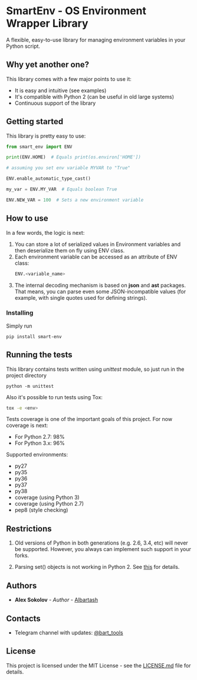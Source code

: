 # SmartEnv - OS Environment Wrapper Library

A flexible, easy-to-use library for managing environment variables in your Python script.

## Why yet another one?

This library comes with a few major points to use it:

* It is easy and intuitive (see examples)
* It's compatible with Python 2 (can be useful in old large systems)
* Continuous support of the library

## Getting started

This library is pretty easy to use:

```python
from smart_env import ENV

print(ENV.HOME)  # Equals print(os.environ['HOME'])

# assuming you set env variable MYVAR to "True"

ENV.enable_automatic_type_cast()

my_var = ENV.MY_VAR  # Equals boolean True

ENV.NEW_VAR = 100  # Sets a new environment variable
```

## How to use

In a few words, the logic is next:
1. You can store a lot of serialized values in Environment variables and then deserialize them on fly using ENV class.
2. Each environment variable can be accessed as an attribute of ENV class:
    ```python
    ENV.<variable_name>
    ```
3. The internal decoding mechanism is based on **json** and **ast** packages. That means, 
you can parse even some JSON-incompatible values (for example, with single quotes used for defining strings).

### Installing

Simply run

```
pip install smart-env
```

## Running the tests

This library contains tests written using *unittest* module, so just run in the project directory

```
python -m unittest
```

Also it's possible to run tests using Tox:

```bash
tox -e <env>
```

Tests coverage is one of the important goals of this project.
For now coverage is next:
- For Python 2.7: 98%
- For Python 3.x: 96%

Supported environments:

- py27
- py35
- py36
- py37
- py38
- coverage (using Python 3)
- coverage (using Python 2.7)
- pep8 (style checking)

## Restrictions

1. Old versions of Python in both generations (e.g. 2.6, 3.4, etc) will never be supported. 
However, you always can implement such support in your forks.

2. Parsing set() objects is not working in Python 2. See [this](https://bugs.python.org/issue10091) for details.


## Authors

* **Alex Sokolov** - *Author* - [Albartash](https://github.com/AlBartash)

## Contacts

* Telegram channel with updates: [@bart_tools](http://t.me/bart_tools)

## License

This project is licensed under the MIT License - see the [LICENSE.md](LICENSE.md) file for details.
